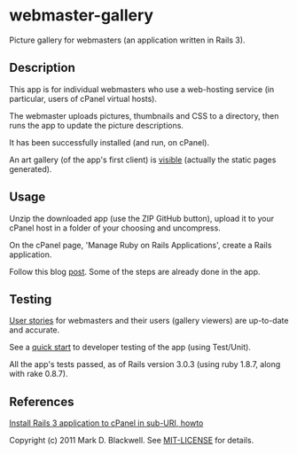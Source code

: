 # webmaster-gallery

Picture gallery for webmasters (an application written in Rails 3).

## Description

This app is for individual webmasters who use a web-hosting service (in particular, users of cPanel virtual hosts).

The webmaster uploads pictures, thumbnails and CSS to a directory, then runs the app to update the picture descriptions.

It has been successfully installed (and run, on cPanel).

An art gallery (of the app's first client) is [visible](http://www.meganamoss.com/webmas-gallery/) (actually the static pages generated).

## Usage

Unzip the downloaded app (use the ZIP GitHub button), upload it to your cPanel host in a folder of your choosing and uncompress.

On the cPanel page, 'Manage Ruby on Rails Applications', create a Rails application.

Follow this blog [post](http://markdblackwell.blogspot.com/2011/03/install-rails-3-application-to-cpanel_23.html). Some of the 
steps are already done in the app.

## Testing

[User stories](webmaster-gallery/blob/master/test/stories.txt) for webmasters and their users (gallery viewers) are up-to-date and accurate.

See a [quick start](webmaster-gallery/blob/master/test/quick-start.txt) to developer testing of the app (using Test/Unit).

All the app's tests passed, as of Rails version 3.0.3 (using ruby 1.8.7, along with rake 0.8.7).

## References

[Install Rails 3 application to cPanel in sub-URI, howto](http://markdblackwell.blogspot.com/2011/03/install-rails-3-application-to-cpanel_23.html)

Copyright (c) 2011 Mark D. Blackwell. See [MIT-LICENSE](webmaster-gallery/blob/master/MIT-LICENSE) for details.
